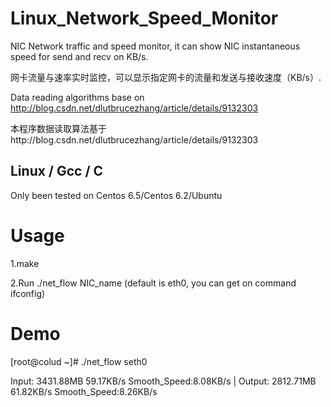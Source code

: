 Linux_Network_Speed_Monitor
==============

NIC Network traffic and speed monitor, it can show NIC instantaneous speed for send and recv on KB/s.

网卡流量与速率实时监控，可以显示指定网卡的流量和发送与接收速度（KB/s）.

Data reading algorithms base on http://blog.csdn.net/dlutbrucezhang/article/details/9132303

本程序数据读取算法基于http://blog.csdn.net/dlutbrucezhang/article/details/9132303

Linux / Gcc / C
--------------
Only been tested on Centos 6.5/Centos 6.2/Ubuntu

Usage
=============
1.make

2.Run ./net_flow NIC_name (default is eth0, you can get on command ifconfig)


Demo
==============
[root@colud ~]# ./net_flow seth0

Input: 3431.88MB  59.17KB/s Smooth_Speed:8.08KB/s | Output: 2812.71MB  61.82KB/s Smooth_Speed:8.26KB/s
